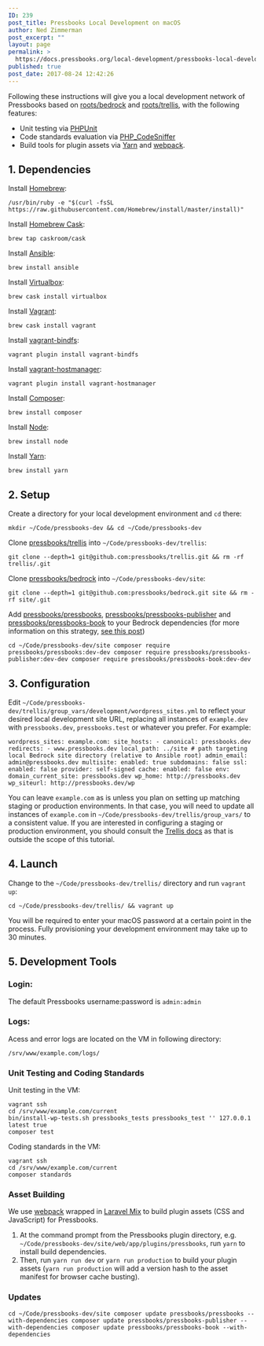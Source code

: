 ```yaml
---
ID: 239
post_title: Pressbooks Local Development on macOS
author: Ned Zimmerman
post_excerpt: ""
layout: page
permalink: >
  https://docs.pressbooks.org/local-development/pressbooks-local-development-on-macos/
published: true
post_date: 2017-08-24 12:42:26
---
```

Following these instructions will give you a local development network of Pressbooks based on [roots/bedrock][1] and [roots/trellis][2], with the following features:

*   Unit testing via [PHPUnit][3]
*   Code standards evaluation via [PHP_CodeSniffer][4]
*   Build tools for plugin assets via [Yarn][5] and [webpack][6].

## 1\. Dependencies

Install [Homebrew][7]:

`/usr/bin/ruby -e "$(curl -fsSL https://raw.githubusercontent.com/Homebrew/install/master/install)"`

Install [Homebrew Cask][8]:

`brew tap caskroom/cask`

Install [Ansible][9]:

`brew install ansible`

Install [Virtualbox][10]:

`brew cask install virtualbox`

Install [Vagrant][11]:

`brew cask install vagrant`

Install [vagrant-bindfs][12]:

`vagrant plugin install vagrant-bindfs`

Install [vagrant-hostmanager][13]:

`vagrant plugin install vagrant-hostmanager`

Install [Composer][14]:

`brew install composer`

Install [Node][15]:

`brew install node`

Install [Yarn][5]:

`brew install yarn`

## 2\. Setup

Create a directory for your local development environment and `cd` there:

`mkdir ~/Code/pressbooks-dev && cd ~/Code/pressbooks-dev`

Clone [pressbooks/trellis][16] into `~/Code/pressbooks-dev/trellis`:

`git clone --depth=1 git@github.com:pressbooks/trellis.git && rm -rf trellis/.git`

Clone [pressbooks/bedrock][17] into `~/Code/pressbooks-dev/site`:

`git clone --depth=1 git@github.com:pressbooks/bedrock.git site && rm -rf site/.git`

Add [pressbooks/pressbooks][18], [pressbooks/pressbooks-publisher][19] and [pressbooks/pressbooks-book][20] to your Bedrock dependencies (for more information on this strategy, [see this post][21])

`cd ~/Code/pressbooks-dev/site
composer require pressbooks/pressbooks:dev-dev
composer require pressbooks/pressbooks-publisher:dev-dev
composer require pressbooks/pressbooks-book:dev-dev`

## 3\. Configuration

Edit `~/Code/pressbooks-dev/trellis/group_vars/development/wordpress_sites.yml` to reflect your desired local development site URL, replacing all instances of `example.dev` with `pressbooks.dev`, `pressbooks.test` or whatever you prefer. For example:

`wordpress_sites:
  example.com:
    site_hosts:
      - canonical: pressbooks.dev
        redirects:
          - www.pressbooks.dev
    local_path: ../site # path targeting local Bedrock site directory (relative to Ansible root)
    admin_email: admin@pressbooks.dev
    multisite:
      enabled: true
      subdomains: false
    ssl:
      enabled: false
      provider: self-signed
    cache:
      enabled: false
    env:
      domain_current_site: pressbooks.dev
      wp_home: http://pressbooks.dev
      wp_siteurl: http://pressbooks.dev/wp`

You can leave `example.com` as is unless you plan on setting up matching staging or production environments. In that case, you will need to update all instances of `example.com` in `~/Code/pressbooks-dev/trellis/group_vars/` to a consistent value. If you are interested in configuring a staging or production environment, you should consult the [Trellis docs][22] as that is outside the scope of this tutorial.

## 4\. Launch

Change to the `~/Code/pressbooks-dev/trellis/` directory and run `vagrant up`:

`cd ~/Code/pressbooks-dev/trellis/ && vagrant up`

You will be required to enter your macOS password at a certain point in the process. Fully provisioning your development environment may take up to 30 minutes.

## 5\. Development Tools

### Login:

The default Pressbooks username:password is `admin:admin`

### Logs:

Acess and error logs are located on the VM in following directory:

    /srv/www/example.com/logs/
    

### Unit Testing and Coding Standards

Unit testing in the VM:

    vagrant ssh
    cd /srv/www/example.com/current
    bin/install-wp-tests.sh pressbooks_tests pressbooks_test '' 127.0.0.1 latest true
    composer test
    

Coding standards in the VM:

    vagrant ssh
    cd /srv/www/example.com/current
    composer standards
    

### Asset Building

We use [webpack][6] wrapped in [Laravel Mix][23] to build plugin assets (CSS and JavaScript) for Pressbooks.

1.  At the command prompt from the Pressbooks plugin directory, e.g. `~/Code/pressbooks-dev/site/web/app/plugins/pressbooks`, run `yarn` to install build dependencies.
2.  Then, run `yarn run dev` or `yarn run production` to build your plugin assets (`yarn run production` will add a version hash to the asset manifest for browser cache busting).

### Updates

`cd ~/Code/pressbooks-dev/site
composer update pressbooks/pressbooks --with-dependencies
composer update pressbooks/pressbooks-publisher --with-dependencies
composer update pressbooks/pressbooks-book --with-dependencies`

 [1]: https://roots.io/bedrock
 [2]: https://roots.io/trellis
 [3]: https://phpunit.de
 [4]: https://github.com/squizlabs/PHP_CodeSniffer
 [5]: https://yarnpkg.com
 [6]: https://webpack.github.io
 [7]: http://brew.sh
 [8]: https://caskroom.github.io
 [9]: https://www.ansible.com/
 [10]: https://www.virtualbox.org/
 [11]: https://www.vagrantup.com/
 [12]: https://github.com/gael-ian/vagrant-bindfs
 [13]: https://github.com/devopsgroup-io/vagrant-hostmanager
 [14]: https://getcomposer.org
 [15]: https://nodejs.org
 [16]: https://github.com/pressbooks/trellis/
 [17]: https://github.com/pressbooks/bedrock/
 [18]: https://github.com/pressbooks/pressbooks/
 [19]: https://github.com/pressbooks/pressbooks-publisher/
 [20]: https://github.com/pressbooks/pressbooks-book/
 [21]: http://kizu514.com/blog/php-composer-for-developers/
 [22]: https://roots.io/trellis/docs/wordpress-sites/
 [23]: https://github.com/JeffreyWay/laravel-mix